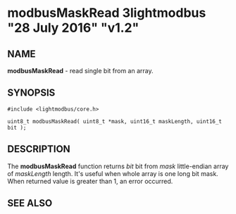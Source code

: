 # modbusMaskRead 3lightmodbus "28 July 2016" "v1.2"

## NAME
**modbusMaskRead** - read single bit from an array.

## SYNOPSIS
`#include <lightmodbus/core.h>`

`uint8_t modbusMaskRead( uint8_t *mask, uint16_t maskLength, uint16_t bit );`

## DESCRIPTION
The **modbusMaskRead** function returns *bit* bit from *mask* little-endian array of *maskLength* length. It's useful when whole array is
 one long bit mask. When returned value is greater than 1, an error occurred.

## SEE ALSO
